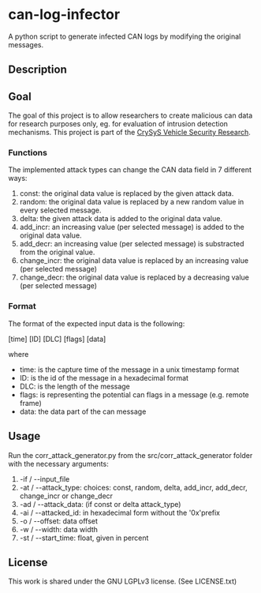 # can-log-infector

A python script to generate infected CAN logs by modifying the original messages.

## Description

## Goal

The goal of this project is to allow researchers to create malicious can data for research purposes only, eg. for evaluation of intrusion detection mechanisms. This project is part of the [CrySyS Vehicle Security Research](https://www.crysys.hu/research/vehicle-security).

### Functions
The implemented attack types can change the CAN data field in 7 different ways:

1. const: the original data value is replaced by the given attack data.
2. random: the original data value is replaced by a new random value in every selected message.
3. delta: the given attack data is added to the original data value.
4. add_incr: an increasing value (per selected message) is added to the original data value.
5. add_decr: an increasing value (per selected message) is substracted from the original value.
6. change_incr: the original data value is replaced by an increasing value (per selected message)
7. change_decr: the original data value is replaced by a decreasing value (per selected message)

### Format
The format of the expected input data is the following:

[time] [ID] [DLC] [flags] [data]

where

* time: is the capture time of the message in a unix timestamp format
* ID: is the id of the message in a hexadecimal format
* DLC: is the length of the message
* flags: is representing the potential can flags in a message (e.g. remote frame)
* data: the data part of the can message

## Usage
Run the corr_attack_generator.py from the src/corr_attack_generator folder with the necessary arguments:

1. -if   / --input_file
2. -at   / --attack_type:  choices: const, random, delta, add_incr, add_decr, change_incr or change_decr
3. -ad   / --attack_data:  (if const or delta attack_type)
4. -ai   / --attacked_id:  in hexadecimal form without the '0x'prefix
5. -o    / --offset:       data offset
6. -w    / --width:        data width 
7. -st   / --start_time:   float, given in percent
    
## License
This work is shared under the GNU LGPLv3 license. (See LICENSE.txt)